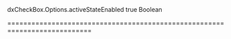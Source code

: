 <!--id-->dxCheckBox.Options.activeStateEnabled<!--/id-->
<!--merge--><!--/merge-->
<!--default-->true<!--/default-->
<!--type-->Boolean<!--/type-->
===========================================================================
